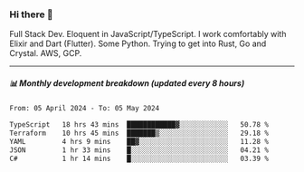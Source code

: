 ### Hi there 👋

Full Stack Dev. Eloquent in JavaScript/TypeScript. I work comfortably with Elixir and Dart (Flutter). Some Python. Trying to get into Rust, Go and Crystal. AWS, GCP.

***

##### 📊 Monthly development breakdown (updated every 8 hours)

<!--START_SECTION:waka-->

```txt
From: 05 April 2024 - To: 05 May 2024

TypeScript   18 hrs 43 mins  ████████████▓░░░░░░░░░░░░   50.78 %
Terraform    10 hrs 45 mins  ███████▒░░░░░░░░░░░░░░░░░   29.18 %
YAML         4 hrs 9 mins    ██▓░░░░░░░░░░░░░░░░░░░░░░   11.28 %
JSON         1 hr 33 mins    █░░░░░░░░░░░░░░░░░░░░░░░░   04.21 %
C#           1 hr 14 mins    █░░░░░░░░░░░░░░░░░░░░░░░░   03.39 %
```

<!--END_SECTION:waka-->

